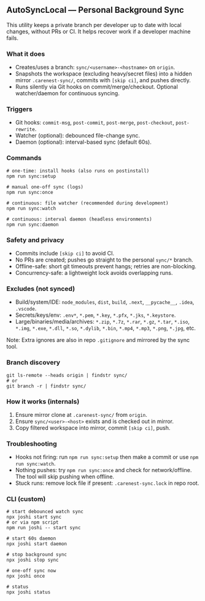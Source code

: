 ## AutoSyncLocal — Personal Background Sync

This utility keeps a private branch per developer up to date with local changes, without PRs or CI. It helps recover work if a developer machine fails.

### What it does
- Creates/uses a branch: `sync/<username>-<hostname>` on `origin`.
- Snapshots the workspace (excluding heavy/secret files) into a hidden mirror `.carenest-sync/`, commits with `[skip ci]`, and pushes directly.
- Runs silently via Git hooks on commit/merge/checkout. Optional watcher/daemon for continuous syncing.

### Triggers
- Git hooks: `commit-msg`, `post-commit`, `post-merge`, `post-checkout`, `post-rewrite`.
- Watcher (optional): debounced file-change sync.
- Daemon (optional): interval-based sync (default 60s).

### Commands
```
# one-time: install hooks (also runs on postinstall)
npm run sync:setup

# manual one-off sync (logs)
npm run sync:once

# continuous: file watcher (recommended during development)
npm run sync:watch

# continuous: interval daemon (headless environments)
npm run sync:daemon
```

### Safety and privacy
- Commits include `[skip ci]` to avoid CI.
- No PRs are created; pushes go straight to the personal `sync/*` branch.
- Offline-safe: short git timeouts prevent hangs; retries are non-blocking.
- Concurrency-safe: a lightweight lock avoids overlapping runs.

### Excludes (not synced)
- Build/system/IDE: `node_modules`, `dist`, `build`, `.next`, `__pycache__`, `.idea`, `.vscode`.
- Secrets/keys/env: `.env*`, `*.pem`, `*.key`, `*.pfx`, `*.jks`, `*.keystore`.
- Large/binaries/media/archives: `*.zip`, `*.7z`, `*.rar`, `*.gz`, `*.tar`, `*.iso`, `*.img`, `*.exe`, `*.dll`, `*.so`, `*.dylib`, `*.bin`, `*.mp4`, `*.mp3`, `*.png`, `*.jpg`, etc.

Note: Extra ignores are also in repo `.gitignore` and mirrored by the sync tool.

### Branch discovery
```
git ls-remote --heads origin | findstr sync/
# or
git branch -r | findstr sync/
```

### How it works (internals)
1. Ensure mirror clone at `.carenest-sync/` from `origin`.
2. Ensure `sync/<user>-<host>` exists and is checked out in mirror.
3. Copy filtered workspace into mirror, commit `[skip ci]`, push.

### Troubleshooting
- Hooks not firing: run `npm run sync:setup` then make a commit or use `npm run sync:watch`.
- Nothing pushes: try `npm run sync:once` and check for network/offline. The tool will skip pushing when offline.
- Stuck runs: remove lock file if present: `.carenest-sync.lock` in repo root.

### CLI (custom)
```
# start debounced watch sync
npx joshi start sync
# or via npm script
npm run joshi -- start sync

# start 60s daemon
npx joshi start daemon

# stop background sync
npx joshi stop sync

# one-off sync now
npx joshi once

# status
npx joshi status
```


